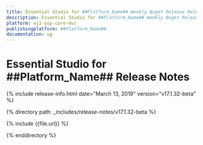 ```yaml
---
title: Essential Studio for ##Platform_Name## Weekly Nuget Release Release Notes  
description: Essential Studio for ##Platform_Name## Weekly Nuget Release Release Notes  
platform: ej2-asp-core-mvc
publishingplatform: ##Platform_Name##
documentation: ug
---
```


# Essential Studio for  ##Platform_Name##  Release Notes  

{% include release-info.html date="March 13, 2019"   version="v17.1.32-beta"  %} 

{% directory path: _includes/release-notes/v17.1.32-beta %}

{% include {{file.url}} %}

{% enddirectory %}
